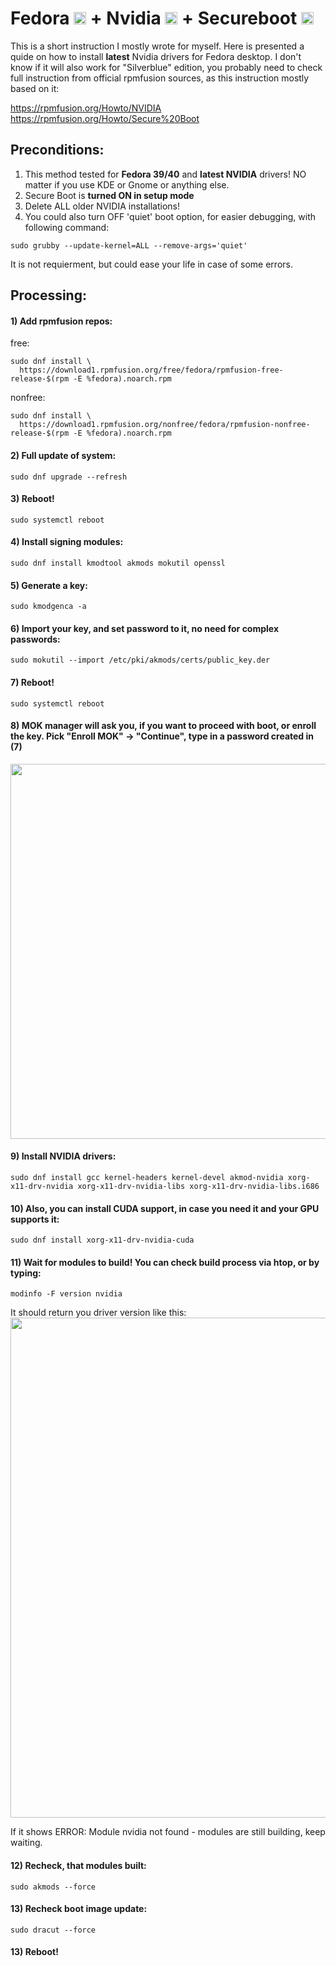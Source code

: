 # Fedora <img src="https://github.com/roworu/nvidia-fedora-secureboot/assets/36964755/2337478d-d34d-43df-9e8b-15c8edc2ff5c" width="20"> + Nvidia <img src="https://github.com/roworu/nvidia-fedora-secureboot/assets/36964755/118ae093-5c31-4aef-9c24-c58edc522630" width="20"> + Secureboot <img src="https://github.com/roworu/nvidia-fedora-secureboot/assets/36964755/0d7e652b-8ae4-485c-8098-a6b024308c7b" width="20">

This is a short instruction I mostly wrote for myself. Here is presented a quide on how to install **latest** Nvidia drivers for Fedora desktop.
I don't know if it will also work for "Silverblue" edition, you probably need to check full instruction from official rpmfusion sources, as this instruction mostly based on it:

https://rpmfusion.org/Howto/NVIDIA \
https://rpmfusion.org/Howto/Secure%20Boot


## Preconditions:
1) This method tested for **Fedora 39/40** and **latest NVIDIA** drivers! NO matter if you use KDE or Gnome or anything else.
2) Secure Boot is **turned ON in setup mode**
3) Delete ALL older NVIDIA installations! 
4) You could also turn OFF 'quiet' boot option, for easier debugging, with following command:
```
sudo grubby --update-kernel=ALL --remove-args='quiet'
```
It is not requierment, but could ease your life in case of some errors.

## Processing:

#### 1) Add rpmfusion repos:

free:
```
sudo dnf install \
  https://download1.rpmfusion.org/free/fedora/rpmfusion-free-release-$(rpm -E %fedora).noarch.rpm
```
nonfree:
```
sudo dnf install \
  https://download1.rpmfusion.org/nonfree/fedora/rpmfusion-nonfree-release-$(rpm -E %fedora).noarch.rpm
```

#### 2) Full update of system:
```
sudo dnf upgrade --refresh
```
#### 3) Reboot!
```
sudo systemctl reboot
```
#### 4) Install signing modules:
```
sudo dnf install kmodtool akmods mokutil openssl
```
#### 5) Generate a key:
```
sudo kmodgenca -a
```
#### 6) Import your key, and set password to it, no need for complex passwords:
```
sudo mokutil --import /etc/pki/akmods/certs/public_key.der
```
#### 7) Reboot!
```
sudo systemctl reboot
```
#### 8) MOK manager will ask you, if you want to proceed with boot, or enroll the key. Pick "Enroll MOK" -> "Continue", type in a password created in (7)
<img src="https://github.com/roworu/nvidia-fedora-secureboot/assets/36964755/dec5b957-e562-4e9e-bd22-678007aecdcf" width="600">

#### 9) Install NVIDIA drivers:
```
sudo dnf install gcc kernel-headers kernel-devel akmod-nvidia xorg-x11-drv-nvidia xorg-x11-drv-nvidia-libs xorg-x11-drv-nvidia-libs.i686
```
#### 10) Also, you can install CUDA support, in case you need it and your GPU supports it:
```
sudo dnf install xorg-x11-drv-nvidia-cuda
```
#### 11) Wait for modules to build! You can check build process via htop, or by typing:
```
modinfo -F version nvidia
```
It should return you driver version like this:
<img src="https://github.com/roworu/nvidia-fedora-secureboot/assets/36964755/ee673c2c-74db-4bd9-abc5-d50ae1c5404a" width="800">

If it shows ERROR: Module nvidia not found - modules are still building, keep waiting.

#### 12) Recheck, that modules built:
```
sudo akmods --force
```
#### 13) Recheck boot image update:
```
sudo dracut --force
```
#### 13) Reboot!

